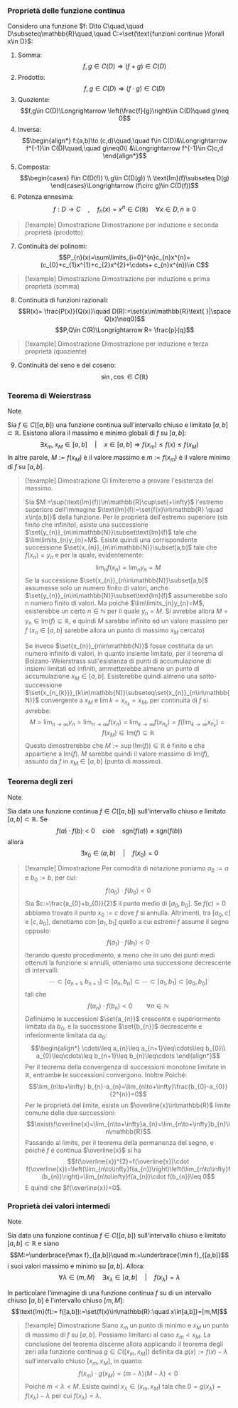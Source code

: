 ### Proprietà delle funzione continua

Considero una funzione $f: D\to C\quad,\quad D\subseteq\mathbb{R}\quad,\quad C:=\set{\text{funzioni continue }\forall x\in D}$:

1. Somma: $$f,g\in C(D)\Longrightarrow (f+g)\in C(D)$$
2. Prodotto: $$f,g\in C(D)\Longrightarrow (f\cdot g)\in C(D)$$
3. Quoziente: $$f,g\in C(D)\Longrightarrow \left(\frac{f}{g}\right)\in C(D)\quad g\neq 0$$
4. Inversa: $$\begin{align*}
f:(a,b)\to (c,d)\quad,\quad f\in C(D)&\Longrightarrow f^{-1}\in C(D)\quad,\quad g\neq0\\
&\Longrightarrow f^{-1}\in C)c,d
\end{align*}$$
5. Composta: $$\begin{cases}
f\in C(D(f)) \\
g\in C(D(g)) \\
\text{Im}(f)\subseteq D(g)
\end{cases}\Longrightarrow (f\circ g)\in C(D(f))$$
6. Potenza ennesima: $$f: D\to C\quad,\quad f_{n}(x)=x^{n}\in C(\mathbb{R})\quad\forall x\in D, n\geq 0$$
>[!example] Dimostrazione
>Dimostrazione per induzione e seconda proprietà (prodotto)

7. Continuità dei polinomi: $$P_{n}(x)=\sum\limits_{i=0}^{n}c_{n}x^{n}=(c_{0}+c_{1}x^{1}+c_{2}x^{2}+\cdots+ c_{n}x^{n})\in C$$
>[!example] Dimostrazione
>Dimostrazione per induzione e prima proprietà (somma)

8. Continuità di funzioni razionali: $$R(x)= \frac{P(x)}{Q(x)}\quad D(R):=\set{x\in\mathbb{R}\text{ }|\space Q(x)\neq0}$$$$P,Q\in C(R)\Longrightarrow R= \frac{p}{q}$$
>[!example] Dimostrazione
>Dimostrazione per induzione e terza proprietà (quoziente)

9. Continuità del seno e del coseno:
$$\sin,\cos\in C(\mathbb{R})$$

### Teorema di Weierstrass
>[!note]
>Sia $f\in C([a,b])$ una funzione continua sull'intervallo chiuso e limitato $[a,b]\subset\mathbb{R}$. Esistono allora il massimo e minimo globali di $f$ su $[a,b]$:
>$$\exists x_{m},x_{M}\in[a,b]\quad |\quad x\in[a,b]\Longrightarrow f(x_{m})\leq f(x)\leq f(x_{M})$$
>In altre parole, $M:=f(x_{M})$ è il valore massimo e $m:=f(x_{m})$ è il valore minimo di $f$ su $[a,b].$

>[!example] Dimostrazione
>Ci limiteremo a provare l'esistenza del massimo.
>
>Sia $M:=\sup(\text{Im}(f))\in\mathbb{R}\cup\set{+\infty}$ l'estremo superiore dell'immagine $\text{Im}(f):=\set{f(x)\in\mathbb{R}:\quad x\in[a,b]}$ della funzione.
>Per le proprietà dell'estremo superiore (sia finito che infinito), esiste una successione $\set{y_{n}}_{n\in\mathbb{N}}\subset\text{Im}(f)$ tale che $\lim\limits_{n}y_{n}=M$. Esiste quindi una corrispondente successione $\set{x_{n}}_{n\in\mathbb{N}}\subset[a,b]$ tale che $f(x_{n})=y_{n}$ e per la quale, evidentemente: $$\lim_{n}f(x_{n})=\lim_{n}y_{n}=M$$
>Se la successione $\set{x_{n}}_{n\in\mathbb{N}}\subset[a,b]$ assumesse solo un numero finito di valori, anche $\set{y_{n}}_{n\in\mathbb{N}}\subset\text{Im}(f)$ assumerebbe solo n numero finito di valori. Ma poiché $\lim\limits_{n}y_{n}=M$, esisterebbe un certo $n\in\mathbb{N}$ per il quale $y_{n}=M$.
>Si avrebbe allora $M=y_{n}\in\text{Im}(f)\subseteq\mathbb{R}$, e quindi $M$ sarebbe infinito ed un valore massimo per $f$ ($x_{n}\in[a,b]$ sarebbe allora un punto di massimo $x_{M}$ cercato)
>
>Se invece $\set{x_{n}}_{n\in\mathbb{N}}$ fosse costituita da un numero infinito di valori, in quanto insieme limitato, per il teorema di Bolzano-Weierstrass sull'esistenza di punti di accumulazione di insiemi limitati ed infiniti, ammetterebbe almeno un punto di accumulazione $x_{M}\in[a,b]$. Esisterebbe quindi almeno una sotto-successione $\set{x_{n_{k}}}_{k\in\mathbb{N}}\subseteq\set{x_{n}}_{n\in\mathbb{N}}$ convergente a $x_{M}$ e $\lim\limits{k}=x_{n_{k}}=x_{M}$, per continuità di $f$ si avrebbe: $$M=\lim_{n\to\infty} y_{n}=\lim_{n\to\infty} f(x_{n})=\lim_{k\to\infty} f(x_{n_{k}})= f(\lim_{k\to\infty} x_{n_{k}})=f(x_{M})\in\text{Im}(f)\subseteq\mathbb{R}$$
>Questo dimostrerebbe che $M:=\sup(\text{Im}(f))\in\mathbb{R}$ è finito e che appartiene a $\text{Im}(f)$. $M$ sarebbe quindi il valore massimo di $\text{Im}(f)$, assunto da $f$ in $x_{M}\in[a,b]$ (punto di massimo).
### Teorema degli zeri
>[!note]
>Sia data una funzione continua $f\in C([a,b])$ sull'intervallo chiuso e limitato $[a,b]\subset\mathbb{R}$. Se $$f(a)\cdot f(b)<0\quad\text{cioè}\quad\text{sgn}(f(a))\neq\text{sgn}(f(b))$$
allora $$\exists x_{0}\in(a,b)\quad |\quad f(x_{0})=0$$

>[!example] Dimostrazione
>Per comodità di notazione poniamo $a_{0}:= a$ e $b_{0}:= b$, per cui: $$f(a_{0})\cdot f(b_{0})<0$$
>Sia $c:=\frac{a_{0}+b_{0}}{2}$ il punto medio di $[a_{0},b_{0}]$. Se $f(c)=0$ abbiamo trovato il punto $x_{0}:= c$ dove $f$ si annulla. Altrimenti, tra $[a_{0},c]$ e $[c,b_{0}]$, denotiamo con $[a_{1},b_{1}]$ quello a cui estremi $f$ assume il segno opposto: $$f(a_{1})\cdot f(b_{1})<0$$
>Iterando questo procedimento, a meno che in uno dei punti medi ottenuti la funzione si annulli, otteniamo una successione decrescente di intervalli: $$\cdots\subset[a_{n+1},b_{n+1}]\subset[a_{n},b_{n}]\subset\cdots\subset[a_{1},b_{1}]\subset[a_{0},b_{0}]$$
>tali che $$f(a_{n})\cdot f(b_{n})<0\qquad\forall n\in\mathbb{N}$$
>Definiamo le successioni $\set{a_{n}}$ crescente e superiormente limitata da $b_{0}$, e la successione $\set{b_{n}}$ decrescente e inferiormente limitata da $a_{0}$: $$\begin{align*}
>\cdots\leq a_{n}\leq a_{n+1}\leq\cdots\leq b_{0}\\
>a_{0}\leq\cdots\leq b_{n+1}\leq b_{n}\leq\cdots
>\end{align*}$$
>Per il teorema della convergenza di successioni monotone limitate in $\mathbb{R}$, entrambe le successioni convergono. Inoltre Poiché: $$\lim_{n\to+\infty} b_{n}-a_{n}=\lim_{n\to+\infty}\frac{b_{0}-a_{0}}{2^{n}}=0$$
>Per le proprietà del limite, esiste un $\overline{x}\in\mathbb{R}$ limite comune delle due successioni: $$\exists!\overline{x}=\lim_{n\to+\infty}a_{n}=\lim_{n\to+\infty}b_{n}\in\mathbb{R}$$
>Passando al limite, per il teorema della permanenza del segno, e poiché $f$ è continua $\overline{x}$ si ha $$f(\overline{x})^{2}=f(\overline{x})\cdot f(\overline{x})=\left(\lim_{n\to\infty}f(a_{n})\right)\left(\lim_{n\to\infty}f(b_{n})\right)=\lim_{n\to\infty}f(a_{n})\cdot f(b_{n})\leq 0$$
>E quindi che $f(\overline{x})=0$.
### Proprietà dei valori intermedi
>[!note]
>Sia data una funzione continua $f\in C([a,b])$ sull'intervallo chiuso e limitato $[a,b]\subset\mathbb{R}$ e siano $$M:=\underbrace{\max f}_{[a,b]}\quad m:=\underbrace{\min f}_{[a,b]}$$
>i suoi valori massimo e minimo su $[a,b]$. Allora: $$\forall\lambda\in (m,M)\quad\exists x_{\lambda}\in[a,b]\quad |\quad f(x_{\lambda})=\lambda$$
>
>In particolare l'immagine di una funzione continua $f$ su di un intervallo chiuso $[a,b]$ è l'intervallo chiuso $[m,M]$: $$\text{Im}(f):= f([a,b]):=\set{f(x)\in\mathbb{R}:\quad x\in[a,b]}=[m,M]$$

>[!example] Dimostrazione
>Siano $x_{m}$ un punto di minimo e $x_{M}$ un punto di massimo di $f$ su $[a,b]$. Possiamo limitarci al caso $x_{m}<x_{M}$. 
>La conclusione del teorema discerne allora applicando il teorema degli zeri alla funzione continua $g\in C([x_{m},x_{M}])$ definita da $g(x):=f(x)-\lambda$ sull'intervallo chiuso $[x_{m},x_{M}]$, in quanto: $$f(x_{m})\cdot g(x_{M})=(m-\lambda)(M-\lambda)<0$$
>Poiché $m<\lambda<M$. Esiste quindi $x_{\lambda}\in(x_{m},x_{M})$ tale che $0=g(x_{\lambda})=f(x_{\lambda})-\lambda$ per cui $f(x_{\lambda})=\lambda$.






